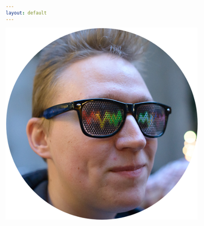```yaml
---
layout: default
---
```

<div class="front-page">
  <div class="dots-box">
    <div class="profile-section" id="profile">
      <img align="left" class="bigdot left" alt="Me" src="/assets/profile-circle.png">
      <div class="social-refs">
        <a rel="self" href="https://github.com/{{ site.github_username }}" id="github">
          <span class="fa-stack fa-3x">
            <i class="fa fa-stack-2x fa-github"></i>
          </span>
        </a>

        <a rel="self" href="https://linkedin.com/in/{{ site.linkedin_username }}" id="linkedin">
          <span class="fa-stack fa-3x">
            <i class="fa fa-circle fa-stack-2x"></i>
            <i class="fa fa-linkedin fa-stack-1x fa-inverse"></i>
          </span>
        </a>
      </div>
    </div>

    <div style="clear: both;"></div>

    <div class="profile-section" id="furry">
      <div class="social-refs">
        <a rel="self" href="https://twitter.com/{{ site.twitter_username }}" id="twitter">
          <span class="fa-stack fa-3x">
            <i class="fa fa-circle fa-stack-2x"></i>
            <i class="fa fa-twitter fa-stack-1x fa-inverse"></i>
          </span>
        </a>

        <a rel="self" href="https://www.facebook.com/{{ site.facebook_username }}" id="facebook">
          <span class="fa-stack fa-3x">
            <i class="fa fa-circle fa-stack-2x"></i>
            <i class="fa fa-facebook-official fa-stack-1x fa-inverse"></i>
          </span>
        </a>
      </div>

      <img align="right" class="bigdot right" title="Photo &copy; 2013 Anthony Stewart" alt="Fursuit" src="/assets/fursuit-circle.png">
    </div>
  </div>
</div>
